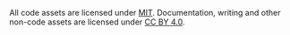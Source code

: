 All code assets are licensed under [MIT](https://opensource.org/licenses/MIT). Documentation, writing and other non-code assets are licensed under [CC BY 4.0](https://creativecommons.org/licenses/by/4.0/).